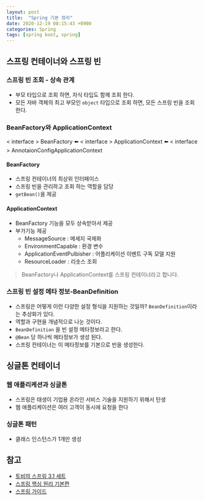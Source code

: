 ```yaml
---
layout: post
title:  "Spring 기본 정리"
date: 2020-12-19 08:15:43 +0900
categories: Spring
tags: [spring boot, spring]
---
```


## 스프링 컨테이너와 스프링 빈

### 스프링 빈 조회 - 상속 관계

* 부모 타입으로 조회 하면, 자식 타입도 함께 조회 한다.
* 모든 자바 객체의 최고 부모인 `object` 타입으로 조회 하면, 모든 스프링 빈을 조회 한다.


### BeanFactory와 ApplicationContext
< interface > BeanFactory ⬅️ < interface > ApplicationContext ⬅️ < interface > AnnotaionConfigApplicationContext

#### BeanFactory

* 스프링 컨테이너의 최상위 인터페이스
* 스프링 빈을 관리하고 조회 하는 역할을 담당
* `getBean()`을 제공

#### ApplicationContext
* BeanFactory 기능을 모두 상속받아서 제공
* 부가기능 제공
  - MessageSource : 메세지 국제화
  - EnvironmentCapable : 환경 변수
  - ApplicationEventPulbisher : 어플리케이션 이벤트 구독 모델 지원
  - ResourceLoader : 리솟스 조회

> BeanFactory나 ApplicationContext를 스프링 컨테이너라고 합니다.


### 스프링 빈 설정 메타 정보-BeanDefinition

* 스프링은 어떻게 이런 다양한 설정 형식을 지원하는 것일까? `BeanDefinition`이라는 추상화가 있다.
* 역할과 구현을 개념적으로 나눈 것이다.
* `BeanDefinition` 을 빈 설정 메타정보라고 한다.
* `@Bean` 당 하나씩 메타정보가 생성 된다.
* 스프링 컨테이너는 이 메타정보를 기본으로 빈을 생성한다.


## 싱글톤 컨테이너

### 웹 애플리케션과 싱글톤
* 스프링은 태생이 기업용 온라인 서비스 기술을 지원하기 위해서 탄생
* 웹 애플리케이션은 여러 고객이 동시에 요청을 한다

### 싱글톤 패턴
* 클래스 인스턴스가 1개만 생성






## 참고
* [토비의 스프링 3.1 세트](http://www.yes24.com/Product/Goods/7516911?OzSrank=1)
* [스프링 핵심 원리 기본편](https://www.inflearn.com/course/%EC%8A%A4%ED%94%84%EB%A7%81-%ED%95%B5%EC%8B%AC-%EC%9B%90%EB%A6%AC-%EA%B8%B0%EB%B3%B8%ED%8E%B8/)
* [스프링 가이드](https://spring.io/guides)